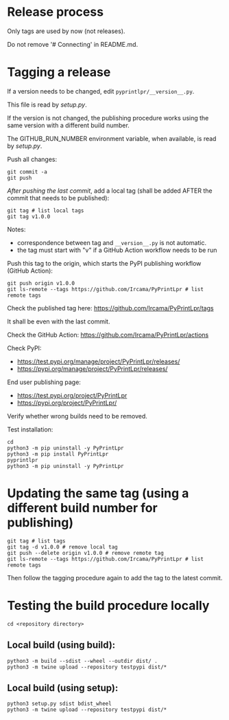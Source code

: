 # Release process

Only tags are used by now (not releases).

Do not remove '# Connecting' in README.md.

# Tagging a release

If a version needs to be changed, edit `pyprintlpr/__version__.py`.

This file is read by *setup.py*.

If the version is not changed, the publishing procedure works using the same version with a different build number.

The GITHUB_RUN_NUMBER environment variable, when available, is read by *setup.py*.

Push all changes:

```shell
git commit -a
git push
```

_After pushing the last commit_, add a local tag (shall be added AFTER the commit that needs to be published):

```shell
git tag # list local tags
git tag v1.0.0
```

Notes:

- correspondence between tag and `__version__.py` is not automatic.
- the tag must start with "v" if a GitHub Action workflow needs to be run

Push this tag to the origin, which starts the PyPI publishing workflow (GitHub Action):

```shell
git push origin v1.0.0
git ls-remote --tags https://github.com/Ircama/PyPrintLpr # list remote tags
```

Check the published tag here: https://github.com/Ircama/PyPrintLpr/tags

It shall be even with the last commit.

Check the GitHub Action: https://github.com/Ircama/PyPrintLpr/actions

Check PyPI:

- https://test.pypi.org/manage/project/PyPrintLpr/releases/
- https://pypi.org/manage/project/PyPrintLpr/releases/

End user publishing page:

- https://test.pypi.org/project/PyPrintLpr
- https://pypi.org/project/PyPrintLpr/

Verify whether wrong builds need to be removed.

Test installation:

```shell
cd
python3 -m pip uninstall -y PyPrintLpr
python3 -m pip install PyPrintLpr
pyprintlpr
python3 -m pip uninstall -y PyPrintLpr
```

# Updating the same tag (using a different build number for publishing)

```shell
git tag # list tags
git tag -d v1.0.0 # remove local tag
git push --delete origin v1.0.0 # remove remote tag
git ls-remote --tags https://github.com/Ircama/PyPrintLpr # list remote tags
```

Then follow the tagging procedure again to add the tag to the latest commit.

# Testing the build procedure locally

```shell
cd <repository directory>
```

## Local build (using build):

```shell
python3 -m build --sdist --wheel --outdir dist/ .
python3 -m twine upload --repository testpypi dist/*
```

## Local build (using setup):

```shell
python3 setup.py sdist bdist_wheel
python3 -m twine upload --repository testpypi dist/*
```
